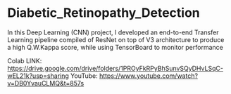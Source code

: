 # Diabetic_Retinopathy_Detection

In this Deep Learning (CNN) project, I developed an end-to-end Transfer Learning pipeline compiled of ResNet on top of V3 architecture to produce a high Q.W.Kappa score, while using TensorBoard to monitor performance

Colab LINK: https://drive.google.com/drive/folders/1PROyFkRPyBhSunvSQyDHvLSqC-wEL21k?usp=sharing
YouTube: https://www.youtube.com/watch?v=DB0YvauCLMQ&t=857s
